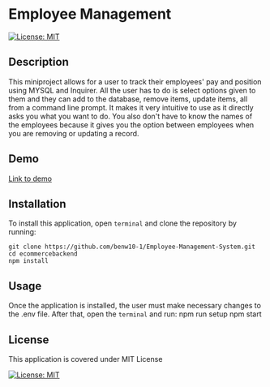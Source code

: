 # Employee Management

[![License: MIT](https://img.shields.io/badge/License-MIT-blue.svg)](https://opensource.org/licenses/MIT)

## Description

This miniproject allows for a user to track their employees' pay and position using MYSQL and Inquirer. All the user has to do is select options given to them and they can add to the database, remove items, update items, all from a command line prompt. It makes it very intuitive to use as it directly asks you what you want to do. You also don't have to know the names of the employees because it gives you the option between employees when you are removing or updating a record.

## Demo

[Link to demo](https://youtu.be/iqV2HitRA5M)

## Installation

To install this application, open `terminal` and clone the repository by running:

    git clone https://github.com/benw10-1/Employee-Management-System.git
    cd ecommercebackend 
    npm install

## Usage

Once the application is installed, the user must make necessary changes to the .env file. After that, open the `terminal` and run:
    npm run setup
    npm start

## License

This application is covered under MIT License

[![License: MIT](https://img.shields.io/badge/License-MIT-blue.svg)](https://opensource.org/licenses/MIT)
